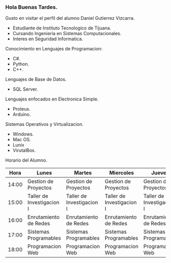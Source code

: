 ### Hola Buenas Tardes.

Gusto en visitar el perfil del alumno Daniel Gutierrez Vizcarra.

- Estudiante de Instituto Tecnologico de Tijuana.
- Cursando Ingenieria en Sistemas Computacionales.
- Interes en Seguridad Informatica.

Conocimiento en Lenguajes de Programacion:

- C#. 
- Python.
- C++.

Lenguajes de Base de Datos.

- SQL Server.

Lenguajes enfocados en Electronica Simple. 

- Proteus.
- Arduino.

Sistemas Operativos y Virtualizacion.

- Windows.
- Mac OS.
- Lunix 
- VirutalBox.

Horario del Alumno.

| Hora  | Lunes                      | Martes                     | Miercoles                  | Jueves                     | Viernes                    |
|-------|----------------------------|----------------------------|----------------------------|----------------------------|----------------------------|
| 14:00 | Gestion de Proyectos       | Gestion de Proyectos       | Gestion de Proyectos       | Gestion de Proyectos       | Gestion de Proyectos       |
| 15:00 | Taller de Investigacion I  | Taller de Investigacion I  | Taller de Investigacion I  | Taller de Investigacion I  | Gestion de Proyectos       |
| 16:00 | Enrutamiento de Redes      | Enrutamiento de Redes      | Enrutamiento de Redes      | Enrutamiento de Redes      | Enrutamiento de Redes      |
| 17:00 | Sistemas Programables      | Sistemas Programables      | Sistemas Programables      | Sistemas Programables      |                            |
| 18:00 | Programacion Web           | Programacion Web           | Programacion Web           | Programacion Web           | Programacion Web           |
